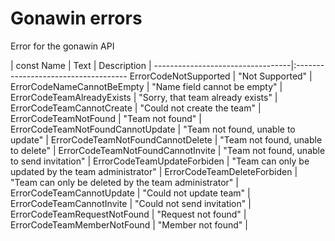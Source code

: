 Gonawin errors
===================

Error for the gonawin API

| const Name |          Text |     Description                    |
----------------------------------|:------------------------------------
ErrorCodeNotSupported		  | "Not Supported" |
ErrorCodeNameCannotBeEmpty 	  | "Name field cannot be empty" |
ErrorCodeTeamAlreadyExists        | "Sorry, that team already exists" |
ErrorCodeTeamCannotCreate         | "Could not create the team" |
ErrorCodeTeamNotFound             | "Team not found" |
ErrorCodeTeamNotFoundCannotUpdate | "Team not found, unable to update" |
ErrorCodeTeamNotFoundCannotDelete | "Team not found, unable to delete" |
ErrorCodeTeamNotFoundCannotInvite | "Team not found, unable to send invitation" |
ErrorCodeTeamUpdateForbiden       | "Team can only be updated by the team administrator" |
ErrorCodeTeamDeleteForbiden       | "Team can only be deleted by the team administrator" |
ErrorCodeTeamCannotUpdate         | "Could not update team" |
ErrorCodeTeamCannotInvite         | "Could not send invitation" |
ErrorCodeTeamRequestNotFound      | "Request not found" |
ErrorCodeTeamMemberNotFound       | "Member not found" |

